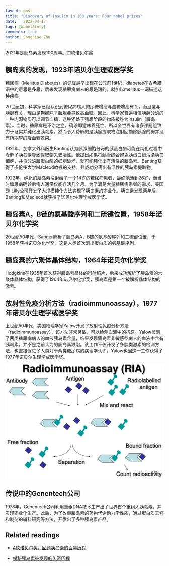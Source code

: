 ```yaml
---
layout: post
title: "Discovery of Insulin in 100 years: Four nobel prizes"
date:   2022-04-17
tags: [NobelStory]
comments: true
author: Songbiao Zhu
---
```


2021年是胰岛素发现100周年。四枚诺贝尔奖

<!-- more -->

## 胰岛素的发现，1923年诺贝尔生理或医学奖

糖尿病（Mellitus Diabetes）的记载最早出现在公元前1世纪，diabetes在古希腊语中的意思是多尿，后来发现糖尿病病人的尿是甜的，就加以mellitus一词描述这种疾病。

20世纪初，科学家已经认识到糖尿病病人的尿糖增高与血糖增高有关，而且这与胰腺有关，理由是狗摘除了胰腺会导致高血糖。因此，科学家普遍相信胰腺分泌的一种内源物质可以调节血糖，这种还处于猜想阶段的物质被称为insulin（胰岛素）。当时，糖尿病是不治之症，确诊即意味着死亡。所以全世界有诸多课题组致力于证实并纯化出胰岛素，然而令人费解的是胰腺提取物注射回摘除胰腺的狗并没有所期望的降血糖效果。

1921年，加拿大外科医生Banting认为胰腺细胞分泌的胰蛋白酶可能在纯化过程中降解了胰岛素导致提取物失去活性。他提出如果将胰管缝合避免胰蛋白酶污染胰岛细胞，并将分泌胰蛋白酶的细胞破坏，就可能纯化出有活性的胰岛素。Banting获得了多伦多大学Macleod教授的支持，并成功分离出有活性的胰岛素提取物。

1922年，纯化的胰岛素注射给了一个14岁的糖尿病患者，最终他活到26岁，而当时糖尿病确诊后病人通常仅能存活几个月。为了满足大量糖尿病患者的需求，美国Eli Lilly公司开发了大规模纯化方法实现了胰岛素的商业化。胰岛素发现两年后，Banting和Macleod就获得了诺贝尔生理学或医学奖。

## 胰岛素A，B链的氨基酸序列和二硫键位置，1958年诺贝尔化学奖

20世纪50年代，Sanger解析了胰岛素A，B链的氨基酸序列和二硫键位置，于1958年获得诺贝尔化学奖，这是人类首次测出蛋白质的氨基酸序列。

## 胰岛素的六聚体晶体结构，1964年诺贝尔化学奖

Hodgkins在1935年首次获得胰岛素晶体的衍射照片，后来成功解析了胰岛素的六聚体晶体结构，获得了1964年诺贝尔化学奖，胰岛素是第一个被解析晶体结构的激素。

## 放射性免疫分析方法（radioimmunoassay），1977年诺贝尔生理学或医学奖

上世纪50年代，美国物理学家Yalow开发了放射性免疫分析方法（radioimmunoassay），该方法非常灵敏，可以检测血液中的抗原。Yalow检测了两类糖尿病病人的血液胰岛素含量，结果发现胰岛素非敏感型病人的血液中含有胰岛素，并不是之前认为的胰岛素缺陷。该工作不仅开发了多肽类激素的检测方法，也直接促进了人类对于两类糖尿病的病理学认识。Yalow也因这一工作获得了1977年诺贝尔生理学或医学奖。

![radioimmunoassay](https://raw.githubusercontent.com/SongbiaoZhu/picBed/main/Radioimmunoassay.webp)

## 传说中的Genentech公司

1978年，Genentech公司利用重组DNA技术生产出了世界首个重组人胰岛素，并实现商业化生产。此后，为了改善胰岛素的药物代谢动力学性质，通过蛋白质工程和制剂的辅料研究等方法，开发出了多种胰岛素产品。

## Related readings

* [4枚诺贝尔奖，回顾胰岛素的百年历程](https://new.qq.com/omn/20210810/20210810A096RU00.html)

* [揭秘胰岛素被发现的传奇历程](https://health.huanqiu.com/article/9CaKrnJRdz2)